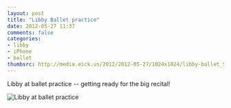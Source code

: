 ```yaml
---
layout: post
title: "Libby Ballet practice"
date: 2012-05-27 11:37
comments: false
categories: 
- libby
- iPhone
- ballet
thumbsrc: http://media.eick.us/2012/2012-05-27/1024x1024/libby-ballet_Snapseed.jpg
---
```

Libby at ballet practice -- getting ready for the big recital!




![Libby at ballet practice](http://media.eick.us/media/photographs/2012/2012-05-27/libby-ballet_Snapseed.jpg)

